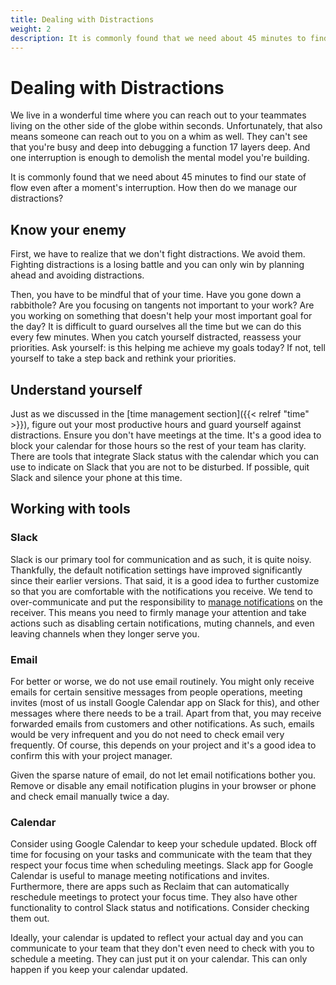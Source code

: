 ```yaml
---
title: Dealing with Distractions
weight: 2
description: It is commonly found that we need about 45 minutes to find our state of flow even after a moment's interruption. How then do we manage our distractions?
---
```


# Dealing with Distractions

We live in a wonderful time where you can reach out to your teammates living on the other side of the globe within seconds. Unfortunately, that also means someone can reach out to you on a whim as well. They can't see that you're busy and deep into debugging a function 17 layers deep. And one interruption is enough to demolish the mental model you're building.

It is commonly found that we need about 45 minutes to find our state of flow even after a moment's interruption. How then do we manage our distractions?

## Know your enemy

First, we have to realize that we don't fight distractions. We avoid them. Fighting distractions is a losing battle and you can only win by planning ahead and avoiding distractions.

Then, you have to be mindful that of your time. Have you gone down a rabbithole? Are you focusing on tangents not important to your work? Are you working on something that doesn't help your most important goal for the day? It is difficult to guard ourselves all the time but we can do this every few minutes. When you catch yourself distracted, reassess your priorities. Ask yourself: is this helping me achieve my goals today? If not, tell yourself to take a step back and rethink your priorities.

## Understand yourself

Just as we discussed in the [time management section]({{< relref "time" >}}), figure out your most productive hours and guard yourself against distractions. Ensure you don't have meetings at the time. It's a good idea to block your calendar for those hours so the rest of your team has clarity. There are tools that integrate Slack status with the calendar which you can use to indicate on Slack that you are not to be disturbed. If possible, quit Slack and silence your phone at this time.

## Working with tools

### Slack

Slack is our primary tool for communication and as such, it is quite noisy. Thankfully, the default notification settings have improved significantly since their earlier versions. That said, it is a good idea to further customize so that you are comfortable with the notifications you receive. We tend to over-communicate and put the responsibility to [manage notifications](https://axelerant.atlassian.net/wiki/spaces/OA/pages/2783051854/Communication#Mind-the-notifications) on the receiver. This means you need to firmly manage your attention and take actions such as disabling certain notifications, muting channels, and even leaving channels when they longer serve you.

### Email

For better or worse, we do not use email routinely. You might only receive emails for certain sensitive messages from people operations, meeting invites (most of us install Google Calendar app on Slack for this), and other messages where there needs to be a trail. Apart from that, you may receive forwarded emails from customers and other notifications. As such, emails would be very infrequent and you do not need to check email very frequently. Of course, this depends on your project and it's a good idea to confirm this with your project manager.

Given the sparse nature of email, do not let email notifications bother you. Remove or disable any email notification plugins in your browser or phone and check email manually twice a day.

### Calendar

Consider using Google Calendar to keep your schedule updated. Block off time for focusing on your tasks and communicate with the team that they respect your focus time when scheduling meetings. Slack app for Google Calendar is useful to manage meeting notifications and invites. Furthermore, there are apps such as Reclaim that can automatically reschedule meetings to protect your focus time. They also have other functionality to control Slack status and notifications. Consider checking them out.

Ideally, your calendar is updated to reflect your actual day and you can communicate to your team that they don't even need to check with you to schedule a meeting. They can just put it on your calendar. This can only happen if you keep your calendar updated.
